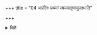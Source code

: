 +++
title = "04 आसीनः प्रथमां स्वयमातृणामुपदधाति"

+++

<details><summary>थिते</summary>

आसीनः प्रथमां स्वयमातृणामुपदधाति । ऊर्ध्वज्ञुर्द्वितीयाम् । तिष्ठंस्तृतीयाम् ४
</details>
